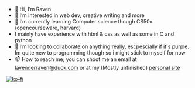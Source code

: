 
- 👋 Hi, I’m Raven
- 👀 I’m interested in web dev, creative writing and more
- 🌱 I’m currently learning Computer science though CS50x (opencourseware, harvard)
- I mainly have experience with html & css as well as some in C and python
- 💞️ I’m looking to collaborate on anything really, escpescially if it's purple. Im quite new to programming though so i might stick to myself for now
- 📫 How to reach me; you can shoot me an email at lavenderraven@duck.com or at my (Mostly unfinished) <a href="https://feathered-wolf.neocities.org/"> personal site <a>

[![ko-fi](https://ko-fi.com/img/githubbutton_sm.svg)](https://ko-fi.com/N4N8VNJ1T)
<!---
Raven842/Raven842 is a ✨ special ✨ repository because its `README.md` (this file) appears on your GitHub profile.
You can click the Preview link to take a look at your changes.
--->
